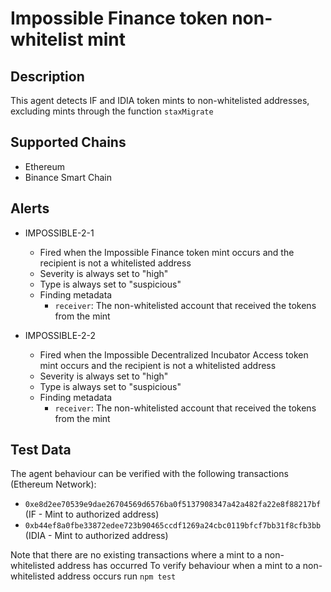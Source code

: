 # Impossible Finance token non-whitelist mint

## Description

This agent detects IF and IDIA token mints to non-whitelisted addresses, excluding mints through the function `staxMigrate`

## Supported Chains

- Ethereum
- Binance Smart Chain

## Alerts

- IMPOSSIBLE-2-1
  - Fired when the Impossible Finance token mint occurs and the recipient is not a whitelisted address
  - Severity is always set to "high"
  - Type is always set to "suspicious"
  - Finding metadata
    - `receiver`: The non-whitelisted account that received the tokens from the mint

- IMPOSSIBLE-2-2
  - Fired when the Impossible Decentralized Incubator Access token mint occurs and the recipient is not a whitelisted address
  - Severity is always set to "high"
  - Type is always set to "suspicious"
  - Finding metadata
    - `receiver`: The non-whitelisted account that received the tokens from the mint

## Test Data

The agent behaviour can be verified with the following transactions (Ethereum Network):

- `0xe8d2ee70539e9dae26704569d6576ba0f5137908347a42a482fa22e8f88217bf` (IF - Mint to authorized address)
- `0xb44ef8a0fbe33872edee723b90465ccdf1269a24cbc0119bfcf7bb31f8cfb3bb` (IDIA - Mint to authorized address)

Note that there are no existing transactions where a mint to a non-whitelisted address has occurred
To verify behaviour when a mint to a non-whitelisted address occurs run `npm test`
